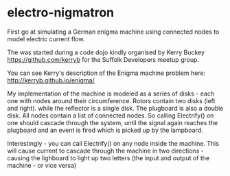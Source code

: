 # electro-nigmatron
First go at simulating a German enigma machine using connected nodes to model electric current flow.

The was started during a code dojo kindly organised by Kerry Buckey https://github.com/kerryb for the Suffolk Developers meetup group.

You can see Kerry's description of the Enigma machine problem here: http://kerryb.github.io/enigma/


My implementation of the machine is modeled as a series of disks - each one with nodes around their circumference.  Rotors contain two disks (left and right). while the reflector is a single disk.  The plugboard is also a double disk.  All nodes contain a list of connected nodes.  So calling Electrify() on one should cascade through the system, until the signal again reaches the plugboard and an event is fired which is picked up by the lampboard.

Interestingly - you can call Electrify() on any node inside the machine.  This will cause current to cascade through the machine in two directions - causing the lighboard to light up two letters (the input and output of the machine - or vice versa)
